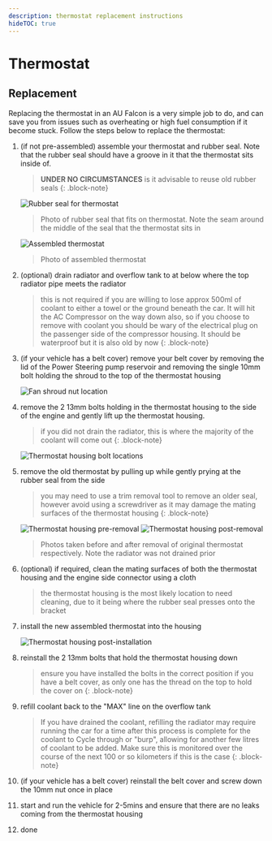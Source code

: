 ```yaml
---
description: thermostat replacement instructions
hideTOC: true
---
```


# Thermostat

## Replacement
Replacing the thermostat in an AU Falcon is a very simple job to do, and can save you from issues such as overheating or high fuel consumption if it become stuck. Follow the steps below to replace the thermostat:

1. (if not pre-assembled) assemble your thermostat and rubber seal. Note that the rubber seal should have a groove in it that the thermostat sits inside of.

    > **UNDER NO CIRCUMSTANCES** is it advisable to reuse old rubber seals
    {: .block-note}

    ![Rubber seal for thermostat](./rubber-seal.jpg)

    > Photo of rubber seal that fits on thermostat. Note the seam around the middle of the seal that the thermostat sits in

    ![Assembled thermostat](./assembled-thermostat.jpg)

    > Photo of assembled thermostat

1. (optional) drain radiator and overflow tank to at below where the top radiator pipe meets the radiator

    > this is not required if you are willing to lose approx 500ml of coolant to either a towel or the ground beneath the car. It will hit the AC Compressor on the way down also, so if you choose to remove with coolant you should be wary of the electrical plug on the passenger side of the compressor housing. It should be waterproof but it is also old by now
    {: .block-note}

1. (if your vehicle has a belt cover) remove your belt cover by removing the lid of the Power Steering pump reservoir and removing the single 10mm bolt holding the shroud to the top of the thermostat housing

    ![Fan shroud nut location](./fan-shroud-bolt.jpg)

1. remove the 2 13mm bolts holding in the thermostat housing to the side of the engine and gently lift up the thermostat housing.

    > if you did not drain the radiator, this is where the majority of the coolant will come out
    {: .block-note}

    ![Thermostat housing bolt locations](./thermostat-bolts.jpg)

1. remove the old thermostat by pulling up while gently prying at the rubber seal from the side
    
    > you may need to use a trim removal tool to remove an older seal, however avoid using a screwdriver as it may damage the mating surfaces of the thermostat housing
    {: .block-note}

    ![Thermostat housing pre-removal](./thermostat-exposed-old.jpg)
    ![Thermostat housing post-removal](./thermostat-exposed-removed.jpg)

    > Photos taken before and after removal of original thermostat respectively. Note the radiator was not drained prior

1. (optional) if required, clean the mating surfaces of both the thermostat housing and the engine side connector using a cloth

    > the thermostat housing is the most likely location to need cleaning, due to it being where the rubber seal presses onto the bracket
1. install the new assembled thermostat into the housing

    ![Thermostat housing post-installation](./thermostat-exposed-new.jpg)

1. reinstall the 2 13mm bolts that hold the thermostat housing down

    > ensure you have installed the bolts in the correct position if you have a belt cover, as only one has the thread on the top to hold the cover on
    {: .block-note}
    
1. refill coolant back to the "MAX" line on the overflow tank

    > If you have drained the coolant, refilling the radiator may require running the car for a time after this process is complete for the coolant to Cycle through or "burp", allowing for another few litres of coolant to be added. Make sure this is monitored over the course of the next 100 or so kilometers if this is the case
    {: .block-note}

1. (if your vehicle has a belt cover) reinstall the belt cover and screw down the 10mm nut once in place
1. start and run the vehicle for 2-5mins and ensure that there are no leaks coming from the thermostat housing
1. done